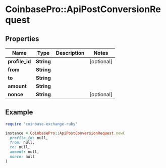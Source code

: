 # CoinbasePro::ApiPostConversionRequest

## Properties

| Name | Type | Description | Notes |
| ---- | ---- | ----------- | ----- |
| **profile_id** | **String** |  | [optional] |
| **from** | **String** |  |  |
| **to** | **String** |  |  |
| **amount** | **String** |  |  |
| **nonce** | **String** |  | [optional] |

## Example

```ruby
require 'coinbase-exchange-ruby'

instance = CoinbasePro::ApiPostConversionRequest.new(
  profile_id: null,
  from: null,
  to: null,
  amount: null,
  nonce: null
)
```

